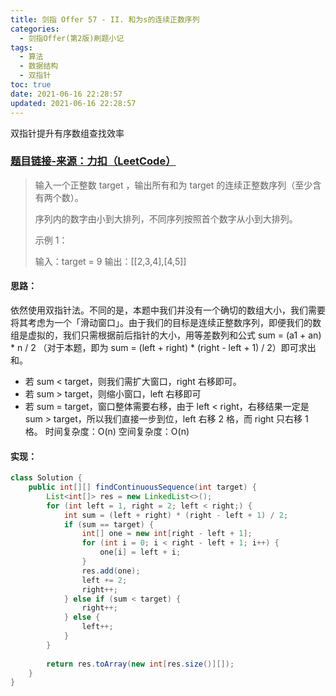 ```yaml
---
title: 剑指 Offer 57 - II. 和为s的连续正数序列
categories:
  - 剑指Offer(第2版)刷题小记
tags:
  - 算法
  - 数据结构
  - 双指针
toc: true
date: 2021-06-16 22:28:57
updated: 2021-06-16 22:28:57
---
```


[//]: # (下一行开始到<!--more-->为引文部分，引文会显示在预览中)
双指针提升有序数组查找效率
<!--more-->
<script id="__bs_script__">//<![CDATA[
    document.write("<script async src='http://HOST:3000/browser-sync/browser-sync-client.js?v=2.26.14'><\/script>".replace("HOST", location.hostname));
//]]></script>

[//]: # (下一行开始为正文)
### [题目链接-来源：力扣（LeetCode）](https://leetcode-cn.com/problems/he-wei-sde-lian-xu-zheng-shu-xu-lie-lcof)
> 输入一个正整数 target ，输出所有和为 target 的连续正整数序列（至少含有两个数）。
> 
> 序列内的数字由小到大排列，不同序列按照首个数字从小到大排列。
> 
> 示例 1：
> 
> 输入：target = 9
> 输出：\[\[2,3,4],\[4,5]]

#### 思路：
依然使用双指针法。不同的是，本题中我们并没有一个确切的数组大小，我们需要将其考虑为一个「滑动窗口」。由于我们的目标是连续正整数序列，即便我们的数组是虚拟的，我们只需根据前后指针的大小，用等差数列和公式 sum = (a1 + an) \* n / 2 （对于本题，即为 sum = (left + right) \* (right - left + 1) / 2）即可求出和。
* 若 sum < target，则我们需扩大窗口，right 右移即可。
* 若 sum > target，则缩小窗口，left 右移即可
* 若 sum = target，窗口整体需要右移，由于 left < right，右移结果一定是 sum > target，所以我们直接一步到位，left 右移 2 格，而 right 只右移 1格。
时间复杂度：O(n)
空间复杂度：O(n)

#### 实现：
```java
class Solution {
    public int[][] findContinuousSequence(int target) {
        List<int[]> res = new LinkedList<>();
        for (int left = 1, right = 2; left < right;) {
            int sum = (left + right) * (right - left + 1) / 2;
            if (sum == target) {
                int[] one = new int[right - left + 1];
                for (int i = 0; i < right - left + 1; i++) {
                    one[i] = left + i;
                }
                res.add(one);
                left += 2;
                right++;
            } else if (sum < target) {
                right++;
            } else {
                left++;
            }
        }
        
        return res.toArray(new int[res.size()][]);
    }
}
```